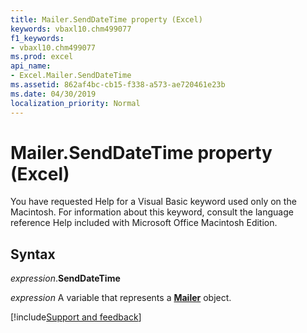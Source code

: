 ```yaml
---
title: Mailer.SendDateTime property (Excel)
keywords: vbaxl10.chm499077
f1_keywords:
- vbaxl10.chm499077
ms.prod: excel
api_name:
- Excel.Mailer.SendDateTime
ms.assetid: 862af4bc-cb15-f338-a573-ae720461e23b
ms.date: 04/30/2019
localization_priority: Normal
---
```



# Mailer.SendDateTime property (Excel)

You have requested Help for a Visual Basic keyword used only on the Macintosh. For information about this keyword, consult the language reference Help included with Microsoft Office Macintosh Edition.


## Syntax

_expression_.**SendDateTime**

_expression_ A variable that represents a **[Mailer](Excel.Mailer.md)** object.




[!include[Support and feedback](~/includes/feedback-boilerplate.md)]